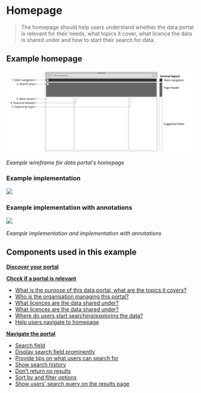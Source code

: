 # Homepage

> The homepage should help users understand whether the data portal is relevant for their needs, what topics it cover, what licence the data is shared under and how to start their search for data.

## Example homepage

<div class="image-container">

![Home heading](../../_media/overview/1.landing.png)

*Example wireframe for data portal's homepage*

</div>

<div class="image-container">

<!-- tabs:start -->

### **Example implementation**
<a href="/dd3-wireframes/_media/stage-1/homepage/wireframe-home.png" target="_blank"><img src="/dd3-wireframes/_media/stage-1/homepage/wireframe-home.png" data-no-zoom/></a>

### **Example implementation with annotations**
<a href="/dd3-wireframes/_media/stage-1/homepage/wireframe-home-annotations.png" target="_blank"><img src="/dd3-wireframes/_media/stage-1/homepage/wireframe-home-annotations.png" data-no-zoom/></a>

<!-- tabs:end -->

*Example implementation and implementation with annotations*

</div>

## Components used in this example

**[Discover your portal](main-content/steps/discover-your-portal)**
<!-- typo in the link url -->

**[Chcck if a portal is relevant](main-content/steps/check-a-portal-is-relevant)**
* [What is the purpose of this data portal, what are the topics it covers?](/main-content/steps/check-a-portal-is-relevant?id=_1-what-is-the-purpose-of-this-data-portal-what-are-the-topics-it-covers)
* [Who is the organisation managing this portal?](/main-content/steps/check-a-portal-is-relevant?id=_2-who-is-the-organisation-managing-this-portal)
* [What licences are the data shared under?](#/main-content/steps/check-a-portal-is-relevant?id=_2-who-is-the-organisation-managing-this-portal)
* [What licences are the data shared under?](/main-content/steps/check-a-portal-is-relevant?id=_3-what-licences-are-the-data-shared-under)
* [Where do users start searching/exploring the data?](/main-content/steps/check-a-portal-is-relevant?id=_4-where-do-users-start-searchingexploring-the-data)
* [Help users navigate to homepage](/main-content/steps/check-a-portal-is-relevant?id=_5-help-users-navigate-to-homepage)

**[Navigate the portal](main-content/steps/search-for-data)**

* [Search field](/main-content/steps/search-for-data?id=_1-search-field)
* [Display search field prominently](/main-content/steps/search-for-data?id=_2-display-search-field-prominently)
* [Provide tips on what users can search for](/main-content/steps/search-for-data?id=_3-provide-tips-on-what-users-can-search-for)
* [Show search history](/main-content/steps/search-for-data?id=_4-show-search-history)
* [Don’t return no results](/main-content/steps/search-for-data?id=_5-dont-return-no-results)
* [Sort by and filter options](/main-content/steps/search-for-data?id=_6-sort-by-and-filter-options)
* [Show users’ search query on the results page](/main-content/steps/search-for-data?id=_7-show-users-search-query-on-the-results-page)
